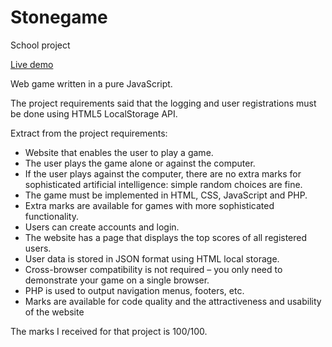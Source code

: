 # Stonegame
School project

[Live demo](http://stonegame.tondakozak.cz/)

Web game written in a pure JavaScript.

The project requirements said that the logging and user registrations must be done using HTML5 LocalStorage API.

Extract from the project requirements:
- Website that enables the user to play a game. 
- The user plays the game alone or against the computer. 
- If the user plays against the computer, there are no extra marks for sophisticated artificial intelligence: simple random choices are fine. 
- The game must be implemented in HTML, CSS, JavaScript and PHP. 
- Extra marks are available for games with more sophisticated functionality. 
- Users can create accounts and login.  
- The website has a page that displays the top scores of all registered users. 
- User data is stored in JSON format using HTML local storage. 
- Cross-browser compatibility is not required – you only need to demonstrate your game on a single browser. 
- PHP is used to output navigation menus, footers, etc. 
- Marks are available for code quality and the attractiveness and usability of the website

The marks I received for that project is 100/100.
